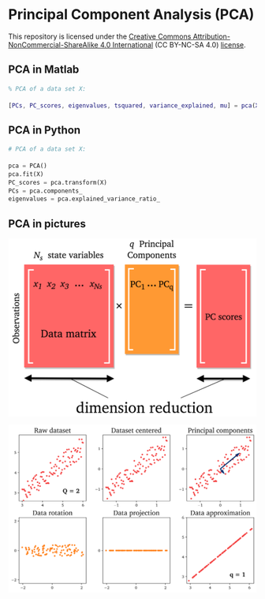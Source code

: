 # Principal Component Analysis (PCA)

This repository is licensed under the [Creative Commons Attribution-NonCommercial-ShareAlike 4.0 International](https://creativecommons.org/licenses/by-nc-sa/4.0/) (CC BY-NC-SA 4.0) [license](https://creativecommons.org/licenses/by-nc-sa/4.0/legalcode).

## PCA in Matlab

```Matlab
% PCA of a data set X:

[PCs, PC_scores, eigenvalues, tsquared, variance_explained, mu] = pca(X)
```

## PCA in Python

```Python
# PCA of a data set X:

pca = PCA()
pca.fit(X)
PC_scores = pca.transform(X)
PCs = pca.components_
eigenvalues = pca.explained_variance_ratio_
```

## PCA in pictures

![Screenshot](DWGs/PCA-dimensionality-reduction-matrices.png)

![Screenshot](DWGs/PCA-example-subplot.png)
